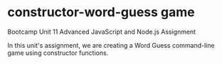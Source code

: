 # constructor-word-guess game

Bootcamp Unit 11 Advanced JavaScript and Node.js Assignment

In this unit's assignment, we are creating a Word Guess command-line game using constructor functions.